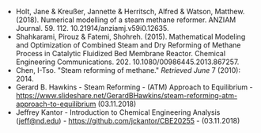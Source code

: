 - Holt, Jane & Kreußer, Jannette & Herritsch, Alfred & Watson, Matthew. (2018). Numerical modelling of a steam methane reformer. ANZIAM Journal. 59. 112. 10.21914/anziamj.v59i0.12635. 
- Shahkarami, Pirouz & Fatemi, Shohreh. (2015). Mathematical Modeling and Optimization of Combined Steam and Dry Reforming of Methane Process in Catalytic Fluidized Bed Membrane Reactor. Chemical Engineering Communications. 202. 10.1080/00986445.2013.867257. 
- Chen, I-Tso. "Steam reforming of methane." *Retrieved June* 7 (2010): 2014.
- Gerard B. Hawkins - Steam Reforming - (ATM) Approach to Equilibrium - https://www.slideshare.net/GerardBHawkins/steam-reforming-atm-approach-to-equilibrium (03.11.2018)
- Jeffrey Kantor - Introduction to Chemical Engineering Analysis (jeff@nd.edu) - https://github.com/jckantor/CBE20255 - (03.11.2018)